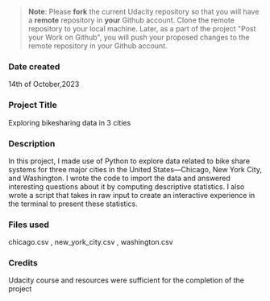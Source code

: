 > **Note**: Please **fork** the current Udacity repository so that you will have a **remote** repository in **your** Github account. Clone the remote repository to your local machine. Later, as a part of the project "Post your Work on Github", you will push your proposed changes to the remote repository in your Github account.

### Date created

14th of October,2023

### Project Title

Exploring bikesharing data in 3 cities

### Description

In this project, I made use of Python to explore data related to bike share systems for three major cities in the United States—Chicago, New York City, and Washington. I wrote the code to import the data and answered interesting questions about it by computing descriptive statistics. I also wrote a script that takes in raw input to create an interactive experience in the terminal to present these statistics.

### Files used

chicago.csv , new_york_city.csv , washington.csv

### Credits

Udacity course and resources were sufficient for the completion of the project

